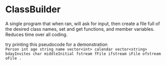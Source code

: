 # ClassBuilder
A single program that when ran, will ask for input, then create a file full of the desired class names, set and get functions, and member variables. Reduces time over all coding. 

try printing this pseudocode for a demonstration  
```Person int age string name vector<int> calendar vector<string> bdayInvites char middleInitial fstream fFile ifstream iFile ofstream oFile .```
